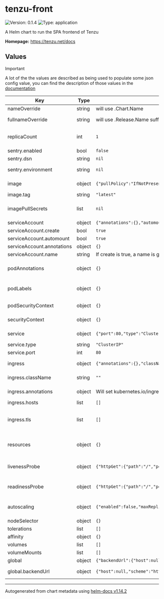 # tenzu-front

![Version: 0.1.4](https://img.shields.io/badge/Version-0.1.4-informational?style=flat-square)  ![Type: application](https://img.shields.io/badge/Type-application-informational?style=flat-square)

A Helm chart to run the SPA frontend of Tenzu

**Homepage:** <https://tenzu.net/docs>

## Values

> [!IMPORTANT]
> A lot of the the values are described as being used to populate some json config value,
> you can find the description of those values in the [documentation](https://tenzu.net/docs/configuration#configure-tenzu-frontend)

| Key | Type | Default | Description |
|-----|------|---------|-------------|
| nameOverride | string | will use .Chart.Name | Used by name template: to fill the app.kubernetes.io/name label |
| fullnameOverride | string | will use .Release.Name suffixed with name template, if .Release.Name does not already contains it | Used by fullname template: to fill the name of all created kubernetes component |
| replicaCount | int | `1` | number of pod replicas for the frontend Deployment if not using autoscaling see: https://kubernetes.io/docs/concepts/workloads/controllers/replicaset/ |
| sentry.enabled | bool | `false` | Whether to set the environment variable expected by the error tracker |
| sentry.dsn | string | `nil` | Used to populate json config `sentry.dsn` |
| sentry.environment | string | `nil` | Used to populate json config `sentry.environment`, sentry.release will be set using the image.tag value when docker image is built |
| image | object | `{"pullPolicy":"IfNotPresent","repository":"ghcr.io/biru-scop/tenzu-back","tag":"latest"}` | Image to use for the application see: https://kubernetes.io/docs/concepts/containers/images/ |
| image.tag | string | `"latest"` | Overrides the image tag |
| imagePullSecrets | list | `nil` | List of secrets needed to pull an image from a private repository see: https://kubernetes.io/docs/tasks/configure-pod-container/pull-image-private-registry/ |
| serviceAccount | object | `{"annotations":{},"automount":true,"create":true,"name":""}` | service account properties |
| serviceAccount.create | bool | `true` | Specifies whether a service account should be created |
| serviceAccount.automount | bool | `true` | Automatically mount a ServiceAccount's API credentials |
| serviceAccount.annotations | object | `{}` | Annotations to add to the service account |
| serviceAccount.name | string | If create is true, a name is generated using the fullname template, else it will be set to "default" | The name of the service account to use. |
| podAnnotations | object | `{}` | Extra annotation to put on frontend Deployment object see: https://kubernetes.io/docs/concepts/overview/working-with-objects/annotations/ |
| podLabels | object | `{}` | Extra labels to put on frontend Deployment object see: https://kubernetes.io/docs/concepts/overview/working-with-objects/labels/ |
| podSecurityContext | object | `{}` | definition of the pod level securityContext on frontend Deployment object |
| securityContext | object | `{}` | definition of the container level securityContext on frontend Deployment object |
| service | object | `{"port":80,"type":"ClusterIP"}` | see: https://kubernetes.io/docs/concepts/services-networking/service/ |
| service.type | string | `"ClusterIP"` | service type defined for the frontend |
| service.port | int | `80` | service port to access the frontend |
| ingress | object | `{"annotations":{},"className":"","enabled":false,"hosts":[],"tls":[]}` | properties used to define an Ingress see: https://kubernetes.io/docs/concepts/services-networking/ingress/ |
| ingress.className | string | `""` | will be used to set ingressClassName and "kubernetes.io/ingress.class" annotation depending on k8s version |
| ingress.annotations | object | Will set kubernetes.io/ingress.class to ingress.className if needed | ingress annotations, can be "kubernetes.io/ingress.class", "kubernetes.io/tls-acme", "cert-manager.io/cluster-issuer", etc. |
| ingress.hosts | list | `[]` | list of the hosts that will be exposed |
| ingress.tls | list | `[]` | Expect values in format {secretName: "", hosts: []}, If one of the domain in `ingress.hosts` is also defined as `global.backendUrl.host` You must take care to define tls for it if you also set `global.backendUrl.scheme` to "https" |
| resources | object | `{}` | container's resources definition set on every jobs and on the frontend Deployment object, If you want to set it, use the following format: `{limits: {cpu: 100m, memory: 128Mi}, requests: cpu: 100m, memory: 128Mi}}` |
| livenessProbe | object | `{"httpGet":{"path":"/","port":"http"}}` | livenessProbe for the container of the frontend service see: https://kubernetes.io/docs/tasks/configure-pod-container/configure-liveness-readiness-startup-probes/ |
| readinessProbe | object | `{"httpGet":{"path":"/","port":"http"}}` | readinessProbe for the container of the frontend service see: https://kubernetes.io/docs/tasks/configure-pod-container/configure-liveness-readiness-startup-probes/ |
| autoscaling | object | `{"enabled":false,"maxReplicas":100,"minReplicas":1,"targetCPUUtilizationPercentage":80,"targetMemoryUtilizationPercentage":80}` | Whether to define a HorizontalPodAutoscaler with the following scaling properties on cpu and memory consumption see: https://kubernetes.io/docs/concepts/workloads/autoscaling/ |
| nodeSelector | object | `{}` | nodeSelector pod property for the frontend Deployment object |
| tolerations | list | `[]` | tolerations pod property for the frontend Deployment object |
| affinity | object | `{}` | affinity pod property for the frontend Deployment object |
| volumes | list | `[]` | Additional volumes for the frontend Deployment object |
| volumeMounts | list | `[]` | Additional volumeMounts for the frontend Deployment object |
| global | object | `{"backendUrl":{"host":null,"scheme":"https","websocketScheme":"wss"}}` | global values to share properties among charts. |
| global.backendUrl | object | `{"host":null,"scheme":"https","websocketScheme":"wss"}` | url used to serve the backend, will be used to set json config `api.baseDomain`, `api.scheme` and `wsUrl` |

----------------------------------------------
Autogenerated from chart metadata using [helm-docs v1.14.2](https://github.com/norwoodj/helm-docs/releases/v1.14.2)